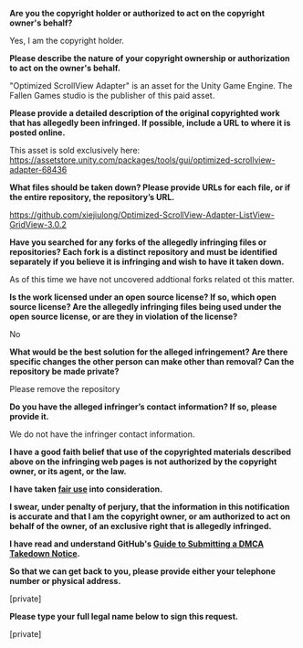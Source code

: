 **Are you the copyright holder or authorized to act on the copyright owner's behalf?**

Yes, I am the copyright holder.

**Please describe the nature of your copyright ownership or authorization to act on the owner's behalf.**

"Optimized ScrollView Adapter" is an asset for the Unity Game Engine.
The Fallen Games studio is the publisher of this paid asset.

**Please provide a detailed description of the original copyrighted work that has allegedly been infringed. If possible, include a URL to where it is posted online.**

This asset is sold exclusively here: https://assetstore.unity.com/packages/tools/gui/optimized-scrollview-adapter-68436

**What files should be taken down? Please provide URLs for each file, or if the entire repository, the repository’s URL.**

https://github.com/xiejiulong/Optimized-ScrollView-Adapter-ListView-GridView-3.0.2

**Have you searched for any forks of the allegedly infringing files or repositories? Each fork is a distinct repository and must be identified separately if you believe it is infringing and wish to have it taken down.**

As of this time we have not uncovered addtional forks related ot this matter.

**Is the work licensed under an open source license? If so, which open source license? Are the allegedly infringing files being used under the open source license, or are they in violation of the license?**

No

**What would be the best solution for the alleged infringement? Are there specific changes the other person can make other than removal? Can the repository be made private?**

Please remove the repository

**Do you have the alleged infringer’s contact information? If so, please provide it.**

We do not have the infringer contact information.

**I have a good faith belief that use of the copyrighted materials described above on the infringing web pages is not authorized by the copyright owner, or its agent, or the law.**

**I have taken <a href="https://www.lumendatabase.org/topics/22">fair use</a> into consideration.**

**I swear, under penalty of perjury, that the information in this notification is accurate and that I am the copyright owner, or am authorized to act on behalf of the owner, of an exclusive right that is allegedly infringed.**

**I have read and understand GitHub's <a href="https://help.github.com/articles/guide-to-submitting-a-dmca-takedown-notice/">Guide to Submitting a DMCA Takedown Notice</a>.**

**So that we can get back to you, please provide either your telephone number or physical address.**

[private]  

**Please type your full legal name below to sign this request.**

[private]
